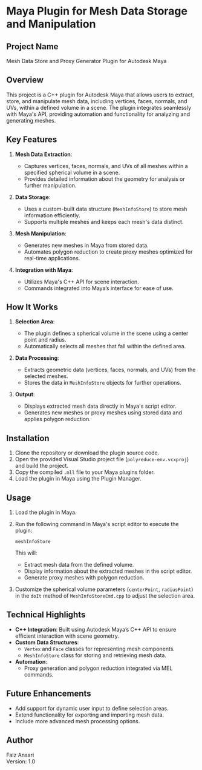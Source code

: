 
# Maya Plugin for Mesh Data Storage and Manipulation

## Project Name
Mesh Data Store and Proxy Generator Plugin for Autodesk Maya

## Overview
This project is a C++ plugin for Autodesk Maya that allows users to extract, store, and manipulate mesh data, including vertices, faces, normals, and UVs, within a defined volume in a scene. The plugin integrates seamlessly with Maya's API, providing automation and functionality for analyzing and generating meshes.

## Key Features
1. **Mesh Data Extraction**:
   - Captures vertices, faces, normals, and UVs of all meshes within a specified spherical volume in a scene.
   - Provides detailed information about the geometry for analysis or further manipulation.

2. **Data Storage**:
   - Uses a custom-built data structure (`MeshInfoStore`) to store mesh information efficiently.
   - Supports multiple meshes and keeps each mesh's data distinct.

3. **Mesh Manipulation**:
   - Generates new meshes in Maya from stored data.
   - Automates polygon reduction to create proxy meshes optimized for real-time applications.

4. **Integration with Maya**:
   - Utilizes Maya's C++ API for scene interaction.
   - Commands integrated into Maya’s interface for ease of use.

## How It Works
1. **Selection Area**:
   - The plugin defines a spherical volume in the scene using a center point and radius.
   - Automatically selects all meshes that fall within the defined area.

2. **Data Processing**:
   - Extracts geometric data (vertices, faces, normals, and UVs) from the selected meshes.
   - Stores the data in `MeshInfoStore` objects for further operations.

3. **Output**:
   - Displays extracted mesh data directly in Maya's script editor.
   - Generates new meshes or proxy meshes using stored data and applies polygon reduction.

## Installation
1. Clone the repository or download the plugin source code.
2. Open the provided Visual Studio project file (`polyreduce-env.vcxproj`) and build the project.
3. Copy the compiled `.mll` file to your Maya plugins folder.
4. Load the plugin in Maya using the Plugin Manager.

## Usage
1. Load the plugin in Maya.
2. Run the following command in Maya's script editor to execute the plugin:
   ```mel
   meshInfoStore
   ```
   This will:
   - Extract mesh data from the defined volume.
   - Display information about the extracted meshes in the script editor.
   - Generate proxy meshes with polygon reduction.

3. Customize the spherical volume parameters (`centerPoint`, `radiusPoint`) in the `doIt` method of `MeshInfoStoreCmd.cpp` to adjust the selection area.

## Technical Highlights
- **C++ Integration**: Built using Autodesk Maya’s C++ API to ensure efficient interaction with scene geometry.
- **Custom Data Structures**:
  - `Vertex` and `Face` classes for representing mesh components.
  - `MeshInfoStore` class for storing and retrieving mesh data.
- **Automation**:
  - Proxy generation and polygon reduction integrated via MEL commands.

## Future Enhancements
- Add support for dynamic user input to define selection areas.
- Extend functionality for exporting and importing mesh data.
- Include more advanced mesh processing options.

## Author
Faiz Ansari  
Version: 1.0
